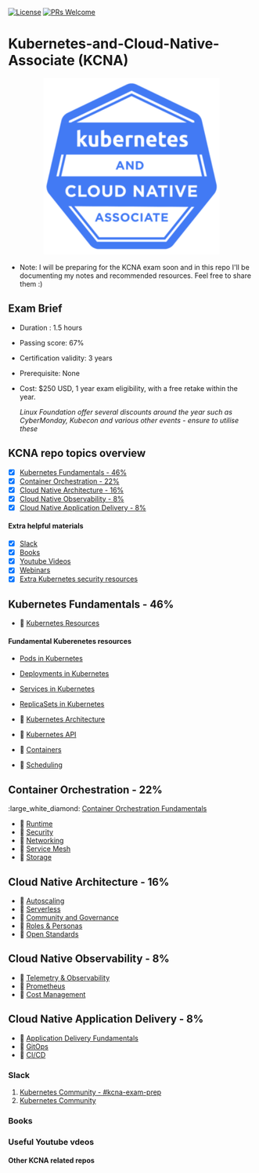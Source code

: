 [![License](https://img.shields.io/badge/License-Apache_2.0-blue.svg)](https://opensource.org/licenses/Apache-2.0)
[![PRs Welcome](https://img.shields.io/badge/PRs-welcome-brightgreen.svg?style=flat-square)](http://makeapullrequest.com)

# Kubernetes-and-Cloud-Native-Associate (KCNA)

<p align="center">
  <img width="360" src="KCNA-logo.jpeg">
</p>

- Note: I will be preparing for the KCNA exam soon and in this repo I'll be documenting my notes and recommended resources. Feel free to share them :)

## Exam Brief

- Duration : 1.5 hours
<!-- Number of questions : ??? Multiple choice questions -->
- Passing score: 67%
- Certification validity: 3 years
- Prerequisite: None
- Cost: $250 USD, 1 year exam eligibility, with a free retake within the year.

  *Linux Foundation offer several discounts around the year such as CyberMonday, Kubecon and various other events - ensure to utilise these*

## KCNA repo topics overview

- [X] [Kubernetes Fundamentals - 46%](#kubernetes-fundamentals---46)
- [X] [Container Orchestration - 22%](#containerr-orchestration---22)
- [X] [Cloud Native Architecture - 16%](#cloud-native-architecture---16)
- [X] [Cloud Native Observability - 8%](#cloud-native-observability---8)
- [X] [Cloud Native Application Delivery - 8%](#cloud-native-application-delivery---8)

#### Extra helpful materials

- [x] [Slack](#slack)
- [x] [Books](#books)
- [x] [Youtube Videos](#youtube-videos)
- [x] [Webinars](#webinars)
- [x] [Extra Kubernetes security resources](generic-kubernetes-containers-security/Kubernetes.md)

## Kubernetes Fundamentals - 46%

- :small_orange_diamond: [Kubernetes Resources](link)

#### Fundamental Kuberenetes resources

- [Pods in Kubernetes](https://kubernetes.io/docs/concepts/workloads/pods/)
- [Deployments in Kubernetes](https://kubernetes.io/docs/concepts/workloads/controllers/deployment/)
- [Services in Kubernetes](https://kubernetes.io/docs/concepts/services-networking/service/)
- [ReplicaSets in Kubernetes](https://kubernetes.io/docs/concepts/workloads/controllers/replicaset/)



- :small_orange_diamond: [Kubernetes Architecture](link)
- :small_orange_diamond: [Kubernetes API](link)
- :small_orange_diamond: [Containers](link)
- :small_orange_diamond: [Scheduling](link)

## Container Orchestration - 22%

:large_white_diamond: [Container Orchestration Fundamentals](link)
- :small_orange_diamond: [Runtime](link)
- :small_orange_diamond: [Security](link)
- :small_orange_diamond: [Networking](link)
- :small_orange_diamond: [Service Mesh](link)
- :small_orange_diamond: [Storage](link)

## Cloud Native Architecture - 16%

- :small_orange_diamond: [Autoscaling](link)
- :small_orange_diamond: [Serverless](link)
- :small_orange_diamond: [Community and Governance](link)
- :small_orange_diamond: [Roles & Personas](link)
- :small_orange_diamond: [Open Standards](link)

## Cloud Native Observability - 8%

- :small_orange_diamond: [Telemetry & Observability](link)
- :small_orange_diamond: [Prometheus](link)
- :small_orange_diamond: [Cost Management](link)

## Cloud Native Application Delivery - 8%

- :small_orange_diamond: [Application Delivery Fundamentals](link)
- :small_orange_diamond: [GitOps](link)
- :small_orange_diamond: [CI/CD](link)

### Slack

1. [Kubernetes Community - #kcna-exam-prep](https://kubernetes.slack.com)
1. [Kubernetes Community](https://kubernauts-slack-join.herokuapp.com/)

### Books

### Useful Youtube vdeos

#### Other KCNA related repos

